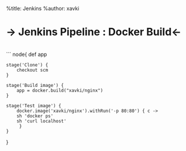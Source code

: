 %title: Jenkins
%author: xavki

-> Jenkins Pipeline : Docker Build<-
========



<br>
```
node{
  def app

    stage('Clone') {
        checkout scm
    }

    stage('Build image') {
        app = docker.build("xavki/nginx")
    }

    stage('Test image') {
        docker.image('xavki/nginx').withRun('-p 80:80') { c ->
        sh 'docker ps'
        sh 'curl localhost'
	     }
    }
}

```
